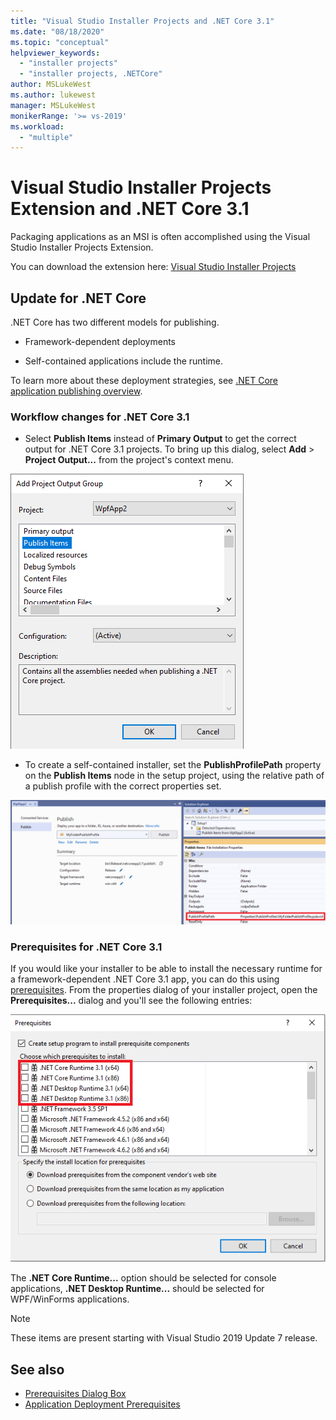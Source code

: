 ```yaml
---
title: "Visual Studio Installer Projects and .NET Core 3.1"
ms.date: "08/18/2020"
ms.topic: "conceptual"
helpviewer_keywords:
  - "installer projects"
  - "installer projects, .NETCore"
author: MSLukeWest
ms.author: lukewest
manager: MSLukeWest
monikerRange: '>= vs-2019'
ms.workload:
  - "multiple"
---
```


# Visual Studio Installer Projects Extension and .NET Core 3.1

Packaging applications as an MSI is often accomplished using the Visual Studio Installer Projects Extension.

You can download the extension here:
[Visual Studio Installer Projects](https://marketplace.visualstudio.com/items?itemName=VisualStudioClient.MicrosoftVisualStudio2017InstallerProjects)

## Update for .NET Core
.NET Core has two different models for publishing.

- Framework-dependent deployments

- Self-contained applications include the runtime.

To learn more about these deployment strategies, see [.NET Core application publishing overview](https://docs.microsoft.com/dotnet/core/deploying/).

### Workflow changes for .NET Core 3.1

- Select **Publish Items** instead of **Primary Output** to get the correct output for .NET Core 3.1 projects.  To bring up this dialog, select **Add** > **Project Output...** from the project's context menu.

![The Publish Items output group in the Add Project Output Group dialog](../deployment/media/installerprojects-netcore-publishitemsoutput.png "Pick Publish Items")

- To create a self-contained installer, set the **PublishProfilePath** property on the **Publish Items** node in the setup project, using the relative path of a publish profile with the correct properties set.

![Setting the publish profile on the Publish Items project output item](../deployment/media/installerprojects-netcore-publishprofile.png "Set Publish Profile")

### Prerequisites for .NET Core 3.1

If you would like your installer to be able to install the necessary runtime for a framework-dependent .NET Core 3.1 app, you can do this using [prerequisites](../deployment/application-deployment-prerequisites.md).  From the properties dialog of your installer project, open the **Prerequisites...** dialog and you'll see the following entries:

![.NET Core items in the Prerequisites dialog](../deployment/media/installerprojects-netcore-prereqs.png ".NET Core Prerequisites")

The **.NET Core Runtime...** option should be selected for console applications, **.NET Desktop Runtime...** should be selected for WPF/WinForms applications.

>[!NOTE]
>These items are present starting with Visual Studio 2019 Update 7 release.

## See also

- [Prerequisites Dialog Box](../ide/reference/prerequisites-dialog-box.md)
- [Application Deployment Prerequisites](../deployment/application-deployment-prerequisites.md)
